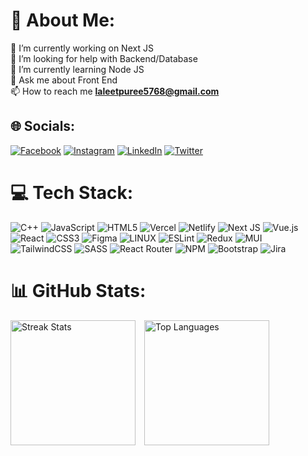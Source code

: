 # 💫 About Me:
🔭 I’m currently working on Next JS<br>🤝 I’m looking for help with Backend/Database<br>🌱 I’m currently learning Node JS<br>💬 Ask me about Front End<br> 📫 How to reach me **laleetpuree5768@gmail.com** <br> 

## 🌐 Socials:
[![Facebook](https://img.shields.io/badge/Facebook-%231877F2.svg?logo=Facebook&logoColor=white)](https://facebook.com/laleetpuree) [![Instagram](https://img.shields.io/badge/Instagram-%23E4405F.svg?logo=Instagram&logoColor=white)](https://instagram.com/laleet_iam8) [![LinkedIn](https://img.shields.io/badge/LinkedIn-%230077B5.svg?logo=linkedin&logoColor=white)](https://linkedin.com/in/laleet08) [![Twitter](https://img.shields.io/badge/Twitter-%231DA1F2.svg?logo=Twitter&logoColor=white)](https://twitter.com/lalitpuri08) 

# 💻 Tech Stack:
![C++](https://img.shields.io/badge/c++-%2300599C.svg?style=for-the-badge&logo=c%2B%2B&logoColor=white) ![JavaScript](https://img.shields.io/badge/javascript-%23323330.svg?style=for-the-badge&logo=javascript&logoColor=%23F7DF1E) ![HTML5](https://img.shields.io/badge/html5-%23E34F26.svg?style=for-the-badge&logo=html5&logoColor=white) ![Vercel](https://img.shields.io/badge/vercel-%23000000.svg?style=for-the-badge&logo=vercel&logoColor=white) ![Netlify](https://img.shields.io/badge/netlify-%23000000.svg?style=for-the-badge&logo=netlify&logoColor=#00C7B7) ![Next JS](https://img.shields.io/badge/Next-black?style=for-the-badge&logo=next.js&logoColor=white) ![Vue.js](https://img.shields.io/badge/vuejs-%2335495e.svg?style=for-the-badge&logo=vuedotjs&logoColor=%234FC08D) ![React](https://img.shields.io/badge/react-%2320232a.svg?style=for-the-badge&logo=react&logoColor=%2361DAFB) ![CSS3](https://img.shields.io/badge/css3-%231572B6.svg?style=for-the-badge&logo=css3&logoColor=white) 	![Figma](https://img.shields.io/badge/figma-%23F24E1E.svg?style=for-the-badge&logo=figma&logoColor=white) ![LINUX](https://img.shields.io/badge/Linux-FCC624?style=for-the-badge&logo=linux&logoColor=black) ![ESLint](https://img.shields.io/badge/ESLint-4B3263?style=for-the-badge&logo=eslint&logoColor=white) ![Redux](https://img.shields.io/badge/redux-%23593d88.svg?style=for-the-badge&logo=redux&logoColor=white) ![MUI](https://img.shields.io/badge/MUI-%230081CB.svg?style=for-the-badge&logo=material-ui&logoColor=white) ![TailwindCSS](https://img.shields.io/badge/tailwindcss-%2338B2AC.svg?style=for-the-badge&logo=tailwind-css&logoColor=white) ![SASS](https://img.shields.io/badge/SASS-hotpink.svg?style=for-the-badge&logo=SASS&logoColor=white) ![React Router](https://img.shields.io/badge/React_Router-CA4245?style=for-the-badge&logo=react-router&logoColor=white) ![NPM](https://img.shields.io/badge/NPM-%23000000.svg?style=for-the-badge&logo=npm&logoColor=white) ![Bootstrap](https://img.shields.io/badge/bootstrap-%23563D7C.svg?style=for-the-badge&logo=bootstrap&logoColor=white) ![Jira](https://img.shields.io/badge/jira-%230A0FFF.svg?style=for-the-badge&logo=jira&logoColor=white)

# 📊 GitHub Stats:
<style>
    .image-container {
        display: inline-block;
        vertical-align: top;
        margin-right: 10px;
    }
</style>

<div>
    <div class="image-container">
        <img src="https://github-readme-streak-stats.herokuapp.com/?user=laleet008&theme=dark&hide_border=false" alt="Streak Stats" style="height: 200px;" />
    </div>
    <div class="image-container">
        <img src="https://github-readme-stats.vercel.app/api/top-langs/?username=laleet008&theme=dark&hide_border=false&include_all_commits=true&count_private=true&layout=compact" alt="Top Languages" style="height: 200px;" />
    </div>
</div>





